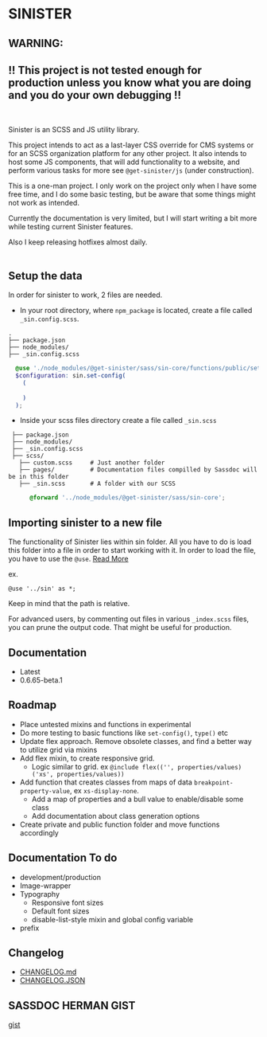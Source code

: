 # SINISTER

## WARNING:

## !! This project is not tested enough for production unless you know what you are doing and you do your own debugging !!

<br>

Sinister is an SCSS and JS utility library.

This project intends to act as a last-layer CSS override for CMS systems or for an SCSS organization platform for any other project. It also intends to host some JS components, that will add functionality to a website, and perform various tasks for more see `@get-sinister/js` (under construction).

This is a one-man project. I only work on the project only when I have some free time, and I do some basic testing, but be aware that some things might not work as intended.

Currently the documentation is very limited, but I will start writing a bit more while testing current Sinister features.

Also I keep releasing hotfixes almost daily.
<br>
<br>

## Setup the data

In order for sinister to work, 2 files are needed. 

- In your root directory, where `npm_package` is located, create a file called `_sin.config.scss`.
  
``` Folder Structure
.
├── package.json
├── node_modules/
├── _sin.config.scss

```

  ``` _sin.config.scss content
    @use './node_modules/@get-sinister/sass/sin-core/functions/public/set-config-func' as sin;
    $configuration: sin.set-config(
      (
    
      )
    );
  ```

- Inside your scss files directory create a file called `_sin.scss`

 ``` Folder Structure
  ├── package.json
  ├── node_modules/
  ├── _sin.config.scss
  ├── scss/
    ├── custom.scss     # Just another folder
    ├── pages/          # Documentation files compilled by Sassdoc will be in this folder
    ├── _sin.scss       # A folder with our SCSS
```

``` _sin.scss content
      @forward '../node_modules/@get-sinister/sass/sin-core';
```
## Importing sinister to a new file

The functionality of Sinister lies within sin folder. All you have to do is load this folder into a file in order to start working with it. In order to load the file, you have to use the `@use`. [Read More](https://sass-lang.com/documentation/at-rules/use)

ex.

```
@use '../sin' as *;

```

Keep in mind that the path is relative.

For advanced users, by commenting out files in various `_index.scss` files, you can prune the output code. That might be useful for production.

## Documentation

- Latest
- 0.6.65-beta.1
## Roadmap

- Place untested mixins and functions in experimental
- Do more testing to basic functions like `set-config()`, `type()` etc
- Update flex approach. Remove obsolete classes, and find a better way to utilize grid via mixins
- Add flex mixin, to create responsive grid.
  - Logic similar to grid. ex `@include flex(('', properties/values)('xs', properties/values))`
- Add function that creates classes from maps of data `breakpoint-property-value`, ex `xs-display-none`.
  - Add a map of properties and a bull value to enable/disable some class
  - Add documentation about class generation options
- Create private and public function folder and move functions accordingly

## Documentation To do

- development/production
- Image-wrapper
- Typography
  - Responsive font sizes
  - Default font sizes
  - disable-list-style mixin and global config variable
- prefix

## Changelog

- [CHANGELOG.md](https://github.com/TheoKondak/Sinister/blob/main/scss/CHANGELOG.md)
- [CHANGELOG.JSON](https://github.com/TheoKondak/Sinister/blob/main/scss/changelog-data.json)

## SASSDOC HERMAN GIST

[gist](https://gist.github.com/TheoKondak/0c258ff5fdb22a79482f14000cc09ff9)